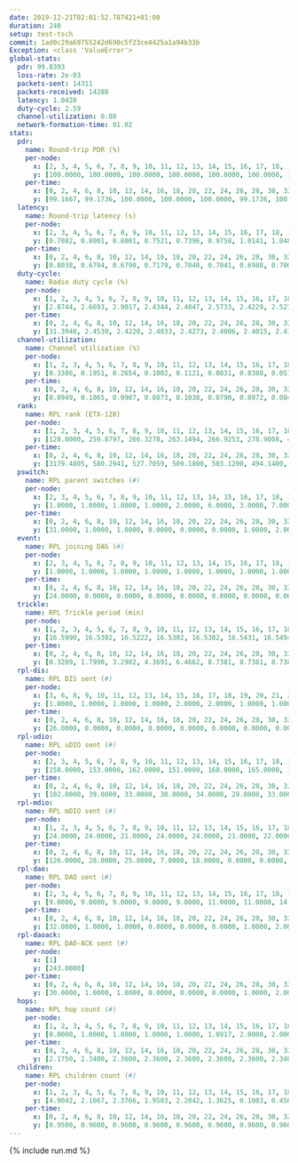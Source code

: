 ```yaml
---
date: 2019-12-21T02:01:52.787421+01:00
duration: 240
setup: test-tsch
commit: 1ad0c29a69755242d690c5f23ce4425a1a94b33b
Exception: <class 'ValueError'>
global-stats:
  pdr: 99.8393
  loss-rate: 2e-03
  packets-sent: 14311
  packets-received: 14288
  latency: 1.0420
  duty-cycle: 2.59
  channel-utilization: 0.08
  network-formation-time: 91.02
stats:
  pdr:
    name: Round-trip PDR (%)
    per-node:
      x: [2, 3, 4, 5, 6, 7, 8, 9, 10, 11, 12, 13, 14, 15, 16, 17, 18, 19, 20, 21, 22, 23, 24, 25]
      y: [100.0000, 100.0000, 100.0000, 100.0000, 100.0000, 100.0000, 100.0000, 99.8342, 100.0000, 100.0000, 100.0000, 99.8382, 100.0000, 99.5146, 100.0000, 99.6661, 99.8236, 100.0000, 98.0462, 99.8273, 99.8339, 99.8255, 99.8328, 100.0000]
    per-time:
      x: [0, 2, 4, 6, 8, 10, 12, 14, 16, 18, 20, 22, 24, 26, 28, 30, 32, 34, 36, 38, 40, 42, 44, 46, 48, 50, 52, 54, 56, 58, 60, 62, 64, 66, 68, 70, 72, 74, 76, 78, 80, 82, 84, 86, 88, 90, 92, 94, 96, 98, 100, 102, 104, 106, 108, 110, 112, 114, 116, 118, 120, 122, 124, 126, 128, 130, 132, 134, 136, 138, 140, 142, 144, 146, 148, 150, 152, 154, 156, 158, 160, 162, 164, 166, 168, 170, 172, 174, 176, 178, 180, 182, 184, 186, 188, 190, 192, 194, 196, 198, 200, 202, 204, 206, 208, 210, 212, 214, 216, 218, 220, 222, 224, 226, 228, 230, 232, 234, 236, 238, 240]
      y: [99.1667, 99.1736, 100.0000, 100.0000, 100.0000, 99.1736, 100.0000, 99.1667, 100.0000, 100.0000, 100.0000, 100.0000, 99.1667, 99.1667, 97.4790, 95.8678, 97.4790, 100.0000, 100.0000, 100.0000, 100.0000, 100.0000, 100.0000, 100.0000, 100.0000, 100.0000, 100.0000, 100.0000, 100.0000, 100.0000, 100.0000, 100.0000, 100.0000, 100.0000, 100.0000, 100.0000, 100.0000, 100.0000, 99.1667, 100.0000, 100.0000, 100.0000, 100.0000, 100.0000, 100.0000, 100.0000, 100.0000, 100.0000, 100.0000, 99.1667, 100.0000, 100.0000, 100.0000, 100.0000, 100.0000, 100.0000, 100.0000, 100.0000, 100.0000, 100.0000, 100.0000, 100.0000, 100.0000, 100.0000, 100.0000, 100.0000, 100.0000, 100.0000, 100.0000, 100.0000, 100.0000, 100.0000, 100.0000, 100.0000, 100.0000, 100.0000, 100.0000, 100.0000, 100.0000, 100.0000, 99.1667, 100.0000, 100.0000, 100.0000, 100.0000, 100.0000, 100.0000, 100.0000, 100.0000, 100.0000, 100.0000, 100.0000, 100.0000, 99.1667, 99.1667, 100.0000, 100.0000, 100.0000, 100.0000, 100.0000, 100.0000, 99.1667, 100.0000, 100.0000, 100.0000, 100.0000, 100.0000, 100.0000, 100.0000, 100.0000, 100.0000, 100.0000, 100.0000, 100.0000, 100.0000, 100.0000, 100.0000, 100.0000, 100.0000, 100.0000, null]
  latency:
    name: Round-trip latency (s)
    per-node:
      x: [2, 3, 4, 5, 6, 7, 8, 9, 10, 11, 12, 13, 14, 15, 16, 17, 18, 19, 20, 21, 22, 23, 24, 25]
      y: [0.7082, 0.8001, 0.8001, 0.7521, 0.7396, 0.9758, 1.0141, 1.0481, 0.9090, 1.0098, 0.9422, 1.0712, 1.1784, 1.1568, 0.9791, 1.2797, 1.0057, 1.1802, 1.1432, 1.3464, 1.1973, 1.2712, 1.2187, 1.2758]
    per-time:
      x: [0, 2, 4, 6, 8, 10, 12, 14, 16, 18, 20, 22, 24, 26, 28, 30, 32, 34, 36, 38, 40, 42, 44, 46, 48, 50, 52, 54, 56, 58, 60, 62, 64, 66, 68, 70, 72, 74, 76, 78, 80, 82, 84, 86, 88, 90, 92, 94, 96, 98, 100, 102, 104, 106, 108, 110, 112, 114, 116, 118, 120, 122, 124, 126, 128, 130, 132, 134, 136, 138, 140, 142, 144, 146, 148, 150, 152, 154, 156, 158, 160, 162, 164, 166, 168, 170, 172, 174, 176, 178, 180, 182, 184, 186, 188, 190, 192, 194, 196, 198, 200, 202, 204, 206, 208, 210, 212, 214, 216, 218, 220, 222, 224, 226, 228, 230, 232, 234, 236, 238, 240]
      y: [0.8038, 0.6794, 0.6790, 0.7179, 0.7040, 0.7041, 0.6988, 0.7004, 0.7112, 0.7065, 0.6760, 0.7105, 0.6587, 0.6791, 0.6907, 0.6393, 0.6982, 0.6498, 0.6834, 0.6808, 0.6673, 0.7058, 0.6381, 0.6078, 0.6183, 0.6237, 0.6662, 0.6514, 0.6120, 0.6196, 0.6841, 0.6799, 0.6025, 0.6497, 0.6621, 0.6351, 0.6966, 0.6387, 0.6104, 0.6036, 0.6559, 0.6442, 0.6733, 0.7457, 0.6654, 0.6031, 0.6365, 0.6507, 0.6490, 0.7084, 0.6859, 0.6845, 0.6435, 0.7522, 0.8195, 0.7504, 0.7358, 0.7131, 0.7279, 0.9532, 0.9807, 0.8680, 0.7801, 0.6864, 0.7084, 1.0584, 1.4144, 1.1847, 0.8960, 0.8968, 0.7024, 1.0740, 1.5635, 1.5366, 1.3616, 1.1189, 0.8897, 1.1590, 1.5957, 1.6323, 1.5555, 1.5209, 1.2839, 1.2391, 1.5979, 1.5680, 1.5807, 1.5691, 1.5296, 1.4873, 1.5954, 1.5892, 1.6017, 1.5922, 1.5837, 1.5318, 1.6343, 1.5992, 1.5615, 1.6065, 1.5748, 1.6104, 1.6104, 1.5926, 1.5486, 1.6105, 1.5553, 1.5404, 1.5946, 1.5781, 1.5963, 1.5505, 1.5828, 1.5629, 1.5918, 1.5793, 1.5913, 1.5643, 1.6154, 1.5698, null]
  duty-cycle:
    name: Radio duty cycle (%)
    per-node:
      x: [1, 2, 3, 4, 5, 6, 7, 8, 9, 10, 11, 12, 13, 14, 15, 16, 17, 18, 19, 20, 21, 22, 23, 24, 25]
      y: [2.8744, 2.6693, 2.9017, 2.4344, 2.4847, 2.5733, 2.4229, 2.5276, 2.5508, 2.5953, 2.5917, 2.5072, 2.4230, 2.6423, 2.5492, 2.7766, 2.4971, 2.9886, 2.6107, 2.4418, 2.6209, 2.6752, 2.7024, 2.8221, 2.6985]
    per-time:
      x: [0, 2, 4, 6, 8, 10, 12, 14, 16, 18, 20, 22, 24, 26, 28, 30, 32, 34, 36, 38, 40, 42, 44, 46, 48, 50, 52, 54, 56, 58, 60, 62, 64, 66, 68, 70, 72, 74, 76, 78, 80, 82, 84, 86, 88, 90, 92, 94, 96, 98, 100, 102, 104, 106, 108, 110, 112, 114, 116, 118, 120, 122, 124, 126, 128, 130, 132, 134, 136, 138, 140, 142, 144, 146, 148, 150, 152, 154, 156, 158, 160, 162, 164, 166, 168, 170, 172, 174, 176, 178, 180, 182, 184, 186, 188, 190, 192, 194, 196, 198, 200, 202, 204, 206, 208, 210, 212, 214, 216, 218, 220, 222, 224, 226, 228, 230, 232, 234, 236, 238]
      y: [31.3940, 2.4530, 2.4220, 2.4033, 2.4273, 2.4006, 2.4015, 2.4134, 2.4155, 2.4053, 2.4000, 2.3948, 2.5418, 2.3630, 2.3883, 2.3593, 2.4449, 2.4623, 2.4147, 2.4071, 2.3940, 2.3999, 2.4069, 2.3879, 2.3900, 2.3875, 2.3920, 2.3864, 2.3970, 2.3880, 2.3829, 2.3951, 2.3940, 2.3797, 2.3912, 2.3885, 2.3773, 2.3755, 2.3774, 2.3929, 2.3856, 2.3901, 2.3840, 2.3951, 2.3903, 2.3851, 2.3832, 2.3894, 2.3707, 2.3921, 2.3999, 2.3752, 2.3914, 2.3750, 2.3745, 2.3871, 2.3897, 2.3909, 2.3925, 2.3835, 2.3955, 2.3817, 2.3733, 2.3867, 2.3763, 2.3913, 2.3816, 2.3974, 2.3805, 2.3782, 2.3753, 2.3669, 2.3765, 2.3722, 2.3769, 2.3733, 2.3763, 2.3894, 2.3771, 2.3805, 2.3821, 2.3837, 2.3722, 2.3785, 2.3880, 2.3903, 2.3911, 2.3865, 2.3816, 2.3704, 2.3762, 2.3870, 2.3957, 2.3935, 2.3881, 2.3871, 2.3826, 2.3805, 2.3835, 2.3822, 2.4027, 2.3848, 2.4019, 2.3950, 2.3852, 2.3740, 2.3977, 2.3713, 2.3845, 2.3902, 2.3820, 2.3794, 2.3865, 2.3778, 2.3837, 2.3860, 2.3846, 2.3821, 2.3760, 2.3862]
  channel-utilization:
    name: Channel utilization (%)
    per-node:
      x: [1, 2, 3, 4, 5, 6, 7, 8, 9, 10, 11, 12, 13, 14, 15, 16, 17, 18, 19, 20, 21, 22, 23, 24, 25]
      y: [0.3386, 0.1951, 0.2654, 0.1002, 0.1121, 0.0831, 0.0388, 0.0514, 0.0328, 0.0431, 0.0400, 0.0348, 0.0480, 0.0321, 0.0584, 0.1329, 0.0344, 0.1769, 0.0377, 0.0794, 0.0323, 0.0452, 0.0328, 0.0319, 0.0367]
    per-time:
      x: [0, 2, 4, 6, 8, 10, 12, 14, 16, 18, 20, 22, 24, 26, 28, 30, 32, 34, 36, 38, 40, 42, 44, 46, 48, 50, 52, 54, 56, 58, 60, 62, 64, 66, 68, 70, 72, 74, 76, 78, 80, 82, 84, 86, 88, 90, 92, 94, 96, 98, 100, 102, 104, 106, 108, 110, 112, 114, 116, 118, 120, 122, 124, 126, 128, 130, 132, 134, 136, 138, 140, 142, 144, 146, 148, 150, 152, 154, 156, 158, 160, 162, 164, 166, 168, 170, 172, 174, 176, 178, 180, 182, 184, 186, 188, 190, 192, 194, 196, 198, 200, 202, 204, 206, 208, 210, 212, 214, 216, 218, 220, 222, 224, 226, 228, 230, 232, 234, 236, 238]
      y: [0.0949, 0.1065, 0.0907, 0.0873, 0.1038, 0.0790, 0.0972, 0.0848, 0.0915, 0.0900, 0.0950, 0.0878, 0.1689, 0.0604, 0.0677, 0.0813, 0.1001, 0.0922, 0.0882, 0.0890, 0.0833, 0.0887, 0.0893, 0.0777, 0.0824, 0.0793, 0.0819, 0.0825, 0.0874, 0.0824, 0.0811, 0.0874, 0.0874, 0.0768, 0.0801, 0.0843, 0.0757, 0.0793, 0.0792, 0.0856, 0.0839, 0.0818, 0.0798, 0.0867, 0.0865, 0.0787, 0.0812, 0.0836, 0.0764, 0.0797, 0.0856, 0.0761, 0.0830, 0.0756, 0.0787, 0.0810, 0.0862, 0.0814, 0.0834, 0.0812, 0.0846, 0.0796, 0.0760, 0.0822, 0.0775, 0.0832, 0.0783, 0.0871, 0.0788, 0.0781, 0.0765, 0.0728, 0.0784, 0.0774, 0.0780, 0.0754, 0.0757, 0.0838, 0.0797, 0.0837, 0.0821, 0.0844, 0.0745, 0.0773, 0.0823, 0.0835, 0.0825, 0.0824, 0.0794, 0.0741, 0.0775, 0.0825, 0.0820, 0.0847, 0.0821, 0.0813, 0.0800, 0.0793, 0.0811, 0.0802, 0.0873, 0.0813, 0.0859, 0.0837, 0.0772, 0.0761, 0.0862, 0.0743, 0.0813, 0.0822, 0.0787, 0.0775, 0.0807, 0.0763, 0.0800, 0.0822, 0.0803, 0.0792, 0.0760, 0.0791]
  rank:
    name: RPL rank (ETX-128)
    per-node:
      x: [1, 2, 3, 4, 5, 6, 7, 8, 9, 10, 11, 12, 13, 14, 15, 16, 17, 18, 19, 20, 21, 22, 23, 24, 25]
      y: [128.0000, 259.8797, 266.3278, 263.1494, 266.9253, 278.9008, 405.2276, 425.2099, 476.1660, 413.1358, 473.8230, 408.4774, 493.6502, 815.9283, 448.7325, 442.6929, 510.4656, 456.5311, 597.0612, 8281.6847, 577.4590, 835.7737, 599.3512, 608.3786, 606.8477]
    per-time:
      x: [0, 2, 4, 6, 8, 10, 12, 14, 16, 18, 20, 22, 24, 26, 28, 30, 32, 34, 36, 38, 40, 42, 44, 46, 48, 50, 52, 54, 56, 58, 60, 62, 64, 66, 68, 70, 72, 74, 76, 78, 80, 82, 84, 86, 88, 90, 92, 94, 96, 98, 100, 102, 104, 106, 108, 110, 112, 114, 116, 118, 120, 122, 124, 126, 128, 130, 132, 134, 136, 138, 140, 142, 144, 146, 148, 150, 152, 154, 156, 158, 160, 162, 164, 166, 168, 170, 172, 174, 176, 178, 180, 182, 184, 186, 188, 190, 192, 194, 196, 198, 200, 202, 204, 206, 208, 210, 212, 214, 216, 218, 220, 222, 224, 226, 228, 230, 232, 234, 236, 238]
      y: [3179.4805, 580.2941, 527.7059, 509.1800, 503.1200, 494.1400, 489.4314, 486.6923, 477.1200, 479.3200, 475.7451, 478.4200, 554.7313, 592.3887, 568.1219, 32561.2175, 3062.3400, 1755.4000, 455.6600, 448.2600, 451.0000, 447.8400, 447.8000, 443.9800, 451.1600, 445.6200, 448.8000, 448.7000, 446.7200, 452.5000, 446.5294, 446.6200, 442.7200, 439.4000, 445.1800, 446.3462, 442.1373, 438.3000, 437.8627, 441.1961, 438.9423, 439.7600, 436.1800, 439.7647, 452.1569, 444.3000, 439.4200, 435.8077, 435.8039, 431.0980, 440.0600, 440.0200, 438.9600, 437.4000, 439.1569, 438.9216, 441.8000, 439.0200, 432.5000, 431.5600, 430.5000, 430.1200, 427.5800, 427.1800, 426.9200, 426.0784, 422.7200, 426.8400, 426.8200, 431.2000, 432.2800, 428.1731, 426.2000, 422.6800, 422.2000, 421.6000, 425.3600, 427.5200, 430.1200, 427.2692, 428.2000, 430.4231, 424.8400, 424.9600, 423.6800, 422.8000, 421.0200, 424.5200, 421.7843, 420.3000, 420.3137, 420.1800, 419.8235, 419.2200, 455.3200, 462.6078, 449.2200, 447.9200, 448.5490, 453.5882, 449.1154, 445.3600, 447.2400, 444.0000, 439.5800, 432.7255, 427.8824, 423.0000, 419.0200, 422.7843, 420.3529, 420.5882, 421.6200, 418.6200, 418.4800, 420.4706, 422.7600, 420.6078, 418.4400, 416.2000]
  pswitch:
    name: RPL parent switches (#)
    per-node:
      x: [2, 3, 4, 5, 6, 7, 8, 9, 10, 11, 12, 13, 14, 15, 16, 17, 18, 19, 20, 21, 22, 23, 24, 25]
      y: [1.0000, 1.0000, 1.0000, 1.0000, 2.0000, 6.0000, 3.0000, 7.0000, 3.0000, 3.0000, 3.0000, 3.0000, 11.0000, 3.0000, 1.0000, 7.0000, 2.0000, 5.0000, 4.0000, 4.0000, 3.0000, 3.0000, 4.0000, 4.0000]
    per-time:
      x: [0, 2, 4, 6, 8, 10, 12, 14, 16, 18, 20, 22, 24, 26, 28, 30, 32, 34, 36, 38, 40, 42, 44, 46, 48, 50, 52, 54, 56, 58, 60, 62, 64, 66, 68, 70, 72, 74, 76, 78, 80, 82, 84, 86, 88, 90, 92, 94, 96, 98, 100, 102, 104, 106, 108, 110, 112, 114, 116, 118, 120, 122, 124, 126, 128, 130, 132, 134, 136, 138, 140, 142, 144, 146, 148, 150, 152, 154, 156, 158, 160, 162, 164, 166, 168, 170, 172, 174, 176, 178, 180, 182, 184, 186, 188, 190, 192, 194, 196, 198, 200, 202, 204, 206, 208, 210, 212, 214, 216, 218, 220, 222, 224, 226, 228, 230, 232, 234]
      y: [31.0000, 1.0000, 1.0000, 0.0000, 0.0000, 0.0000, 1.0000, 2.0000, 0.0000, 0.0000, 1.0000, 0.0000, 1.0000, 1.0000, 1.0000, 1.0000, 0.0000, 1.0000, 0.0000, 0.0000, 2.0000, 0.0000, 0.0000, 0.0000, 0.0000, 0.0000, 0.0000, 0.0000, 0.0000, 2.0000, 1.0000, 0.0000, 0.0000, 0.0000, 0.0000, 2.0000, 1.0000, 0.0000, 1.0000, 1.0000, 2.0000, 0.0000, 0.0000, 1.0000, 1.0000, 0.0000, 0.0000, 2.0000, 1.0000, 1.0000, 0.0000, 0.0000, 0.0000, 0.0000, 1.0000, 1.0000, 0.0000, 0.0000, 0.0000, 0.0000, 0.0000, 0.0000, 0.0000, 0.0000, 0.0000, 1.0000, 0.0000, 0.0000, 0.0000, 0.0000, 0.0000, 2.0000, 0.0000, 0.0000, 0.0000, 0.0000, 0.0000, 0.0000, 0.0000, 2.0000, 0.0000, 2.0000, 0.0000, 0.0000, 0.0000, 0.0000, 0.0000, 0.0000, 1.0000, 0.0000, 1.0000, 0.0000, 1.0000, 0.0000, 0.0000, 1.0000, 0.0000, 0.0000, 1.0000, 1.0000, 2.0000, 0.0000, 0.0000, 0.0000, 0.0000, 1.0000, 1.0000, 1.0000, 0.0000, 1.0000, 1.0000, 1.0000, 0.0000, 0.0000, 0.0000, 1.0000, 0.0000, 1.0000]
  event:
    name: RPL joining DAG (#)
    per-node:
      x: [2, 3, 4, 5, 6, 7, 8, 9, 10, 11, 12, 13, 14, 15, 16, 17, 18, 19, 20, 21, 22, 23, 24, 25]
      y: [1.0000, 1.0000, 1.0000, 1.0000, 1.0000, 1.0000, 1.0000, 1.0000, 1.0000, 1.0000, 1.0000, 1.0000, 1.0000, 1.0000, 1.0000, 1.0000, 1.0000, 1.0000, 2.0000, 1.0000, 1.0000, 1.0000, 1.0000, 1.0000]
    per-time:
      x: [0, 2, 4, 6, 8, 10, 12, 14, 16, 18, 20, 22, 24, 26, 28, 30, 32, 34]
      y: [24.0000, 0.0000, 0.0000, 0.0000, 0.0000, 0.0000, 0.0000, 0.0000, 0.0000, 0.0000, 0.0000, 0.0000, 0.0000, 0.0000, 0.0000, 0.0000, 0.0000, 1.0000]
  trickle:
    name: RPL Trickle period (min)
    per-node:
      x: [1, 2, 3, 4, 5, 6, 7, 8, 9, 10, 11, 12, 13, 14, 15, 16, 17, 18, 19, 20, 21, 22, 23, 24, 25]
      y: [16.5990, 16.5302, 16.5222, 16.5302, 16.5302, 16.5431, 16.5494, 16.4632, 16.4418, 16.5304, 16.4582, 16.5380, 15.2316, 15.5604, 15.2740, 15.3416, 15.4214, 15.3671, 15.2948, 15.1962, 15.2503, 15.3586, 15.3126, 15.3125, 15.3136]
    per-time:
      x: [0, 2, 4, 6, 8, 10, 12, 14, 16, 18, 20, 22, 24, 26, 28, 30, 32, 34, 36, 38, 40, 42, 44, 46, 48, 50, 52, 54, 56, 58, 60, 62, 64, 66, 68, 70, 72, 74, 76, 78, 80, 82, 84, 86, 88, 90, 92, 94, 96, 98, 100, 102, 104, 106, 108, 110, 112, 114, 116, 118, 120, 122, 124, 126, 128, 130, 132, 134, 136, 138, 140, 142, 144, 146, 148, 150, 152, 154, 156, 158, 160, 162, 164, 166, 168, 170, 172, 174, 176, 178, 180, 182, 184, 186, 188, 190, 192, 194, 196, 198, 200, 202, 204, 206, 208, 210, 212, 214, 216, 218, 220, 222, 224, 226, 228, 230, 232, 234, 236, 238]
      y: [0.3289, 1.7990, 3.2982, 4.3691, 6.4662, 8.7381, 8.7381, 8.7381, 8.7381, 17.4763, 17.4763, 17.4763, 17.4763, 17.4763, 17.4763, 8.0998, 8.6289, 8.6180, 9.2297, 9.8304, 10.4185, 10.8353, 12.9324, 12.9324, 12.9324, 12.9324, 16.4277, 17.4763, 17.4763, 17.4763, 17.4763, 17.4763, 17.4763, 17.4763, 17.4763, 17.4763, 17.4763, 17.4763, 17.4763, 17.4763, 17.4763, 17.4763, 17.4763, 17.4763, 17.4763, 17.4763, 17.4763, 17.4763, 17.4763, 17.4763, 17.4763, 17.4763, 17.4763, 17.4763, 17.4763, 17.4763, 17.4763, 17.4763, 17.4763, 17.4763, 17.4763, 17.4763, 17.4763, 17.4763, 17.4763, 17.4763, 17.4763, 17.4763, 17.4763, 17.4763, 17.4763, 17.4763, 17.4763, 17.4763, 17.4763, 17.4763, 17.4763, 17.4763, 17.4763, 17.4763, 17.4763, 17.4763, 17.4763, 17.4763, 17.4763, 17.4763, 17.4763, 17.4763, 17.4763, 17.4763, 17.4763, 17.4763, 17.4763, 17.4763, 17.4763, 17.4763, 17.4763, 17.4763, 17.4763, 17.4763, 17.4763, 17.4763, 17.4763, 17.4763, 17.4763, 17.4763, 17.4763, 17.4763, 17.4763, 17.4763, 17.4763, 17.4763, 17.4763, 17.4763, 17.4763, 17.4763, 17.4763, 17.4763, 17.4763, 17.4763]
  rpl-dis:
    name: RPL DIS sent (#)
    per-node:
      x: [3, 6, 8, 9, 10, 11, 12, 13, 14, 15, 16, 17, 18, 19, 20, 21, 22, 23, 24, 25]
      y: [1.0000, 1.0000, 1.0000, 1.0000, 2.0000, 2.0000, 1.0000, 1.0000, 2.0000, 1.0000, 2.0000, 1.0000, 1.0000, 1.0000, 15.0000, 1.0000, 1.0000, 2.0000, 2.0000, 1.0000]
    per-time:
      x: [0, 2, 4, 6, 8, 10, 12, 14, 16, 18, 20, 22, 24, 26, 28, 30, 32, 34]
      y: [26.0000, 0.0000, 0.0000, 0.0000, 0.0000, 0.0000, 0.0000, 0.0000, 0.0000, 0.0000, 0.0000, 0.0000, 0.0000, 2.0000, 0.0000, 4.0000, 4.0000, 4.0000]
  rpl-udio:
    name: RPL uDIO sent (#)
    per-node:
      x: [2, 3, 4, 5, 6, 7, 8, 9, 10, 11, 12, 13, 14, 15, 16, 17, 18, 19, 20, 21, 22, 23, 24, 25]
      y: [158.0000, 153.0000, 162.0000, 151.0000, 168.0000, 165.0000, 164.0000, 168.0000, 164.0000, 164.0000, 166.0000, 166.0000, 162.0000, 180.0000, 161.0000, 161.0000, 144.0000, 164.0000, 184.0000, 164.0000, 163.0000, 158.0000, 163.0000, 165.0000]
    per-time:
      x: [0, 2, 4, 6, 8, 10, 12, 14, 16, 18, 20, 22, 24, 26, 28, 30, 32, 34, 36, 38, 40, 42, 44, 46, 48, 50, 52, 54, 56, 58, 60, 62, 64, 66, 68, 70, 72, 74, 76, 78, 80, 82, 84, 86, 88, 90, 92, 94, 96, 98, 100, 102, 104, 106, 108, 110, 112, 114, 116, 118, 120, 122, 124, 126, 128, 130, 132, 134, 136, 138, 140, 142, 144, 146, 148, 150, 152, 154, 156, 158, 160, 162, 164, 166, 168, 170, 172, 174, 176, 178, 180, 182, 184, 186, 188, 190, 192, 194, 196, 198, 200, 202, 204, 206, 208, 210, 212, 214, 216, 218, 220, 222, 224, 226, 228, 230, 232, 234, 236, 238]
      y: [102.0000, 39.0000, 33.0000, 30.0000, 34.0000, 29.0000, 33.0000, 35.0000, 33.0000, 34.0000, 33.0000, 29.0000, 38.0000, 42.0000, 33.0000, 37.0000, 32.0000, 39.0000, 31.0000, 34.0000, 31.0000, 31.0000, 33.0000, 35.0000, 34.0000, 33.0000, 34.0000, 26.0000, 30.0000, 31.0000, 36.0000, 30.0000, 35.0000, 34.0000, 31.0000, 29.0000, 29.0000, 31.0000, 31.0000, 31.0000, 29.0000, 31.0000, 34.0000, 32.0000, 32.0000, 35.0000, 35.0000, 35.0000, 30.0000, 31.0000, 28.0000, 31.0000, 26.0000, 32.0000, 31.0000, 31.0000, 31.0000, 27.0000, 32.0000, 30.0000, 36.0000, 33.0000, 35.0000, 32.0000, 31.0000, 31.0000, 29.0000, 31.0000, 31.0000, 33.0000, 31.0000, 30.0000, 33.0000, 29.0000, 31.0000, 34.0000, 33.0000, 31.0000, 32.0000, 34.0000, 32.0000, 31.0000, 29.0000, 32.0000, 33.0000, 33.0000, 37.0000, 29.0000, 36.0000, 30.0000, 30.0000, 31.0000, 33.0000, 36.0000, 31.0000, 36.0000, 26.0000, 31.0000, 32.0000, 31.0000, 35.0000, 31.0000, 32.0000, 31.0000, 29.0000, 34.0000, 30.0000, 34.0000, 34.0000, 31.0000, 29.0000, 28.0000, 36.0000, 29.0000, 27.0000, 37.0000, 34.0000, 32.0000, 24.0000, 34.0000]
  rpl-mdio:
    name: RPL mDIO sent (#)
    per-node:
      x: [1, 2, 3, 4, 5, 6, 7, 8, 9, 10, 11, 12, 13, 14, 15, 16, 17, 18, 19, 20, 21, 22, 23, 24, 25]
      y: [24.0000, 24.0000, 21.0000, 24.0000, 24.0000, 21.0000, 22.0000, 23.0000, 21.0000, 20.0000, 20.0000, 20.0000, 46.0000, 38.0000, 44.0000, 48.0000, 40.0000, 48.0000, 49.0000, 31.0000, 49.0000, 45.0000, 50.0000, 48.0000, 44.0000]
    per-time:
      x: [0, 2, 4, 6, 8, 10, 12, 14, 16, 18, 20, 22, 24, 26, 28, 30, 32, 34, 36, 38, 40, 42, 44, 46, 48, 50, 52, 54, 56, 58, 60, 62, 64, 66, 68, 70, 72, 74, 76, 78, 80, 82, 84, 86, 88, 90, 92, 94, 96, 98, 100, 102, 104, 106, 108, 110, 112, 114, 116, 118, 120, 122, 124, 126, 128, 130, 132, 134, 136, 138, 140, 142, 144, 146, 148, 150, 152, 154, 156, 158, 160, 162, 164, 166, 168, 170, 172, 174, 176, 178, 180, 182, 184, 186, 188, 190, 192, 194, 196, 198, 200, 202, 204, 206, 208, 210, 212, 214, 216, 218, 220, 222, 224, 226, 228, 230, 232, 234, 236, 238]
      y: [126.0000, 28.0000, 25.0000, 7.0000, 18.0000, 0.0000, 0.0000, 9.0000, 13.0000, 3.0000, 0.0000, 0.0000, 1.0000, 4.0000, 6.0000, 49.0000, 107.0000, 108.0000, 28.0000, 13.0000, 0.0000, 13.0000, 2.0000, 2.0000, 8.0000, 6.0000, 7.0000, 0.0000, 0.0000, 0.0000, 2.0000, 3.0000, 3.0000, 10.0000, 6.0000, 1.0000, 0.0000, 0.0000, 0.0000, 5.0000, 4.0000, 5.0000, 7.0000, 4.0000, 0.0000, 0.0000, 0.0000, 1.0000, 2.0000, 6.0000, 9.0000, 5.0000, 2.0000, 0.0000, 0.0000, 0.0000, 2.0000, 5.0000, 5.0000, 6.0000, 5.0000, 2.0000, 0.0000, 0.0000, 0.0000, 4.0000, 9.0000, 3.0000, 3.0000, 4.0000, 2.0000, 0.0000, 0.0000, 0.0000, 4.0000, 10.0000, 4.0000, 5.0000, 2.0000, 0.0000, 0.0000, 0.0000, 0.0000, 7.0000, 2.0000, 6.0000, 5.0000, 5.0000, 0.0000, 0.0000, 0.0000, 0.0000, 10.0000, 4.0000, 8.0000, 2.0000, 1.0000, 0.0000, 0.0000, 0.0000, 4.0000, 3.0000, 6.0000, 6.0000, 6.0000, 0.0000, 0.0000, 0.0000, 0.0000, 8.0000, 3.0000, 6.0000, 4.0000, 4.0000, 0.0000, 0.0000, 0.0000, 0.0000, 2.0000, 9.0000]
  rpl-dao:
    name: RPL DAO sent (#)
    per-node:
      x: [2, 3, 4, 5, 6, 7, 8, 9, 10, 11, 12, 13, 14, 15, 16, 17, 18, 19, 20, 21, 22, 23, 24, 25]
      y: [9.0000, 9.0000, 9.0000, 9.0000, 9.0000, 11.0000, 11.0000, 14.0000, 10.0000, 10.0000, 10.0000, 11.0000, 14.0000, 10.0000, 9.0000, 12.0000, 9.0000, 10.0000, 10.0000, 11.0000, 10.0000, 10.0000, 10.0000, 10.0000]
    per-time:
      x: [0, 2, 4, 6, 8, 10, 12, 14, 16, 18, 20, 22, 24, 26, 28, 30, 32, 34, 36, 38, 40, 42, 44, 46, 48, 50, 52, 54, 56, 58, 60, 62, 64, 66, 68, 70, 72, 74, 76, 78, 80, 82, 84, 86, 88, 90, 92, 94, 96, 98, 100, 102, 104, 106, 108, 110, 112, 114, 116, 118, 120, 122, 124, 126, 128, 130, 132, 134, 136, 138, 140, 142, 144, 146, 148, 150, 152, 154, 156, 158, 160, 162, 164, 166, 168, 170, 172, 174, 176, 178, 180, 182, 184, 186, 188, 190, 192, 194, 196, 198, 200, 202, 204, 206, 208, 210, 212, 214, 216, 218, 220, 222, 224, 226, 228, 230, 232, 234, 236, 238]
      y: [32.0000, 1.0000, 1.0000, 0.0000, 0.0000, 0.0000, 1.0000, 2.0000, 0.0000, 0.0000, 1.0000, 0.0000, 2.0000, 2.0000, 14.0000, 3.0000, 1.0000, 1.0000, 0.0000, 0.0000, 3.0000, 0.0000, 2.0000, 0.0000, 0.0000, 1.0000, 1.0000, 0.0000, 11.0000, 6.0000, 1.0000, 0.0000, 1.0000, 0.0000, 1.0000, 3.0000, 3.0000, 0.0000, 1.0000, 2.0000, 2.0000, 1.0000, 2.0000, 9.0000, 2.0000, 0.0000, 1.0000, 2.0000, 1.0000, 4.0000, 2.0000, 1.0000, 0.0000, 1.0000, 2.0000, 2.0000, 1.0000, 6.0000, 2.0000, 0.0000, 1.0000, 0.0000, 2.0000, 2.0000, 4.0000, 2.0000, 0.0000, 1.0000, 1.0000, 2.0000, 0.0000, 8.0000, 3.0000, 0.0000, 1.0000, 0.0000, 2.0000, 2.0000, 3.0000, 3.0000, 1.0000, 2.0000, 1.0000, 2.0000, 0.0000, 5.0000, 3.0000, 1.0000, 2.0000, 0.0000, 2.0000, 2.0000, 1.0000, 4.0000, 1.0000, 2.0000, 1.0000, 1.0000, 1.0000, 3.0000, 6.0000, 2.0000, 1.0000, 0.0000, 1.0000, 2.0000, 2.0000, 3.0000, 2.0000, 1.0000, 3.0000, 1.0000, 1.0000, 0.0000, 6.0000, 2.0000, 2.0000, 1.0000, 0.0000, 1.0000]
  rpl-daoack:
    name: RPL DAO-ACK sent (#)
    per-node:
      x: [1]
      y: [243.0000]
    per-time:
      x: [0, 2, 4, 6, 8, 10, 12, 14, 16, 18, 20, 22, 24, 26, 28, 30, 32, 34, 36, 38, 40, 42, 44, 46, 48, 50, 52, 54, 56, 58, 60, 62, 64, 66, 68, 70, 72, 74, 76, 78, 80, 82, 84, 86, 88, 90, 92, 94, 96, 98, 100, 102, 104, 106, 108, 110, 112, 114, 116, 118, 120, 122, 124, 126, 128, 130, 132, 134, 136, 138, 140, 142, 144, 146, 148, 150, 152, 154, 156, 158, 160, 162, 164, 166, 168, 170, 172, 174, 176, 178, 180, 182, 184, 186, 188, 190, 192, 194, 196, 198, 200, 202, 204, 206, 208, 210, 212, 214, 216, 218, 220, 222, 224, 226, 228, 230, 232, 234, 236, 238]
      y: [30.0000, 1.0000, 1.0000, 0.0000, 0.0000, 0.0000, 1.0000, 2.0000, 0.0000, 0.0000, 1.0000, 0.0000, 2.0000, 1.0000, 14.0000, 3.0000, 1.0000, 1.0000, 0.0000, 0.0000, 3.0000, 0.0000, 2.0000, 0.0000, 0.0000, 1.0000, 1.0000, 0.0000, 11.0000, 6.0000, 1.0000, 0.0000, 1.0000, 0.0000, 1.0000, 3.0000, 3.0000, 0.0000, 1.0000, 2.0000, 2.0000, 1.0000, 2.0000, 8.0000, 2.0000, 0.0000, 1.0000, 2.0000, 1.0000, 4.0000, 2.0000, 1.0000, 0.0000, 1.0000, 2.0000, 2.0000, 1.0000, 6.0000, 2.0000, 0.0000, 1.0000, 0.0000, 2.0000, 2.0000, 4.0000, 2.0000, 0.0000, 1.0000, 1.0000, 2.0000, 0.0000, 8.0000, 3.0000, 0.0000, 1.0000, 0.0000, 2.0000, 2.0000, 3.0000, 3.0000, 1.0000, 2.0000, 1.0000, 2.0000, 0.0000, 5.0000, 3.0000, 1.0000, 2.0000, 0.0000, 2.0000, 2.0000, 1.0000, 4.0000, 1.0000, 2.0000, 1.0000, 1.0000, 1.0000, 3.0000, 6.0000, 2.0000, 1.0000, 0.0000, 1.0000, 2.0000, 2.0000, 3.0000, 2.0000, 1.0000, 3.0000, 1.0000, 1.0000, 0.0000, 6.0000, 2.0000, 2.0000, 1.0000, 0.0000, 1.0000]
  hops:
    name: RPL hop count (#)
    per-node:
      x: [1, 2, 3, 4, 5, 6, 7, 8, 9, 10, 11, 12, 13, 14, 15, 16, 17, 18, 19, 20, 21, 22, 23, 24, 25]
      y: [0.0000, 1.0000, 1.0000, 1.0000, 1.0000, 1.0917, 2.0000, 2.0000, 2.3333, 2.0000, 2.0000, 2.0000, 2.0000, 3.0000, 2.0544, 2.0000, 2.5375, 2.1004, 3.0000, 3.0460, 3.0042, 3.0000, 3.2343, 3.2134, 3.1674]
    per-time:
      x: [0, 2, 4, 6, 8, 10, 12, 14, 16, 18, 20, 22, 24, 26, 28, 30, 32, 34, 36, 38, 40, 42, 44, 46, 48, 50, 52, 54, 56, 58, 60, 62, 64, 66, 68, 70, 72, 74, 76, 78, 80, 82, 84, 86, 88, 90, 92, 94, 96, 98, 100, 102, 104, 106, 108, 110, 112, 114, 116, 118, 120, 122, 124, 126, 128, 130, 132, 134, 136, 138, 140, 142, 144, 146, 148, 150, 152, 154, 156, 158, 160, 162, 164, 166, 168, 170, 172, 174, 176, 178, 180, 182, 184, 186, 188, 190, 192, 194, 196, 198, 200, 202, 204, 206, 208, 210, 212, 214, 216, 218, 220, 222, 224, 226, 228, 230, 232, 234, 236, 238]
      y: [2.1750, 2.3400, 2.3600, 2.3600, 2.3600, 2.3600, 2.3600, 2.3400, 2.3200, 2.3200, 2.3200, 2.2800, 2.2600, 2.2000, 2.2400, 2.2400, 2.2400, 2.2400, 2.2400, 2.2400, 2.2000, 2.1600, 2.1600, 2.1600, 2.1600, 2.1600, 2.1600, 2.1600, 2.1600, 2.1400, 2.1200, 2.1200, 2.1200, 2.1200, 2.1200, 2.1200, 2.1200, 2.1200, 2.1200, 2.1200, 2.0800, 2.0800, 2.0800, 2.0800, 2.0800, 2.0800, 2.0800, 2.0800, 2.0800, 2.0800, 2.0800, 2.0800, 2.0800, 2.0800, 2.0800, 2.0800, 2.0800, 2.0800, 2.0800, 2.0800, 2.0800, 2.0800, 2.0800, 2.0800, 2.0800, 2.0600, 2.0400, 2.0400, 2.0400, 2.0400, 2.0400, 2.0400, 2.0400, 2.0400, 2.0400, 2.0400, 2.0400, 2.0400, 2.0400, 2.0400, 2.0400, 2.0400, 2.0400, 2.0400, 2.0400, 2.0400, 2.0400, 2.0400, 2.0400, 2.0400, 2.0400, 2.0400, 2.0400, 2.0400, 2.0400, 2.0400, 2.0400, 2.0400, 2.0400, 2.0400, 2.0800, 2.1200, 2.1200, 2.1200, 2.1200, 2.1200, 2.0400, 2.0400, 2.0400, 2.0400, 2.0400, 2.0400, 2.0400, 2.0400, 2.0400, 2.0400, 2.0400, 2.0400, 2.0400, 2.0400]
  children:
    name: RPL children count (#)
    per-node:
      x: [1, 2, 3, 4, 5, 6, 7, 8, 9, 10, 11, 12, 13, 14, 15, 16, 17, 18, 19, 20, 21, 22, 23, 24, 25]
      y: [4.9042, 2.1667, 2.3766, 1.9583, 2.2042, 1.3625, 0.1083, 0.4500, 0.0000, 0.3042, 0.0669, 0.0625, 0.1417, 0.0000, 0.6611, 2.2333, 0.0042, 4.3264, 0.0583, 0.1088, 0.0000, 0.4477, 0.0000, 0.0000, 0.0460]
    per-time:
      x: [0, 2, 4, 6, 8, 10, 12, 14, 16, 18, 20, 22, 24, 26, 28, 30, 32, 34, 36, 38, 40, 42, 44, 46, 48, 50, 52, 54, 56, 58, 60, 62, 64, 66, 68, 70, 72, 74, 76, 78, 80, 82, 84, 86, 88, 90, 92, 94, 96, 98, 100, 102, 104, 106, 108, 110, 112, 114, 116, 118, 120, 122, 124, 126, 128, 130, 132, 134, 136, 138, 140, 142, 144, 146, 148, 150, 152, 154, 156, 158, 160, 162, 164, 166, 168, 170, 172, 174, 176, 178, 180, 182, 184, 186, 188, 190, 192, 194, 196, 198, 200, 202, 204, 206, 208, 210, 212, 214, 216, 218, 220, 222, 224, 226, 228, 230, 232, 234, 236, 238]
      y: [0.9500, 0.9600, 0.9600, 0.9600, 0.9600, 0.9600, 0.9600, 0.9600, 0.9600, 0.9600, 0.9600, 0.9600, 0.9600, 0.9600, 0.9600, 0.9600, 0.9600, 0.9600, 0.9600, 0.9600, 0.9600, 0.9600, 0.9600, 0.9600, 0.9600, 0.9600, 0.9600, 0.9600, 0.9600, 0.9600, 0.9600, 0.9600, 0.9600, 0.9600, 0.9600, 0.9600, 0.9600, 0.9600, 0.9600, 0.9600, 0.9600, 0.9600, 0.9600, 0.9600, 0.9600, 0.9600, 0.9600, 0.9600, 0.9600, 0.9600, 0.9600, 0.9600, 0.9600, 0.9600, 0.9600, 0.9600, 0.9600, 0.9600, 0.9600, 0.9600, 0.9600, 0.9600, 0.9600, 0.9600, 0.9600, 0.9600, 0.9600, 0.9600, 0.9600, 0.9600, 0.9600, 0.9600, 0.9600, 0.9600, 0.9600, 0.9600, 0.9600, 0.9600, 0.9600, 0.9600, 0.9600, 0.9600, 0.9600, 0.9600, 0.9600, 0.9600, 0.9600, 0.9600, 0.9600, 0.9600, 0.9600, 0.9600, 0.9600, 0.9600, 0.9600, 0.9600, 0.9600, 0.9600, 0.9600, 0.9600, 0.9600, 0.9600, 0.9600, 0.9600, 0.9600, 0.9600, 0.9600, 0.9600, 0.9600, 0.9600, 0.9600, 0.9600, 0.9600, 0.9600, 0.9600, 0.9600, 0.9600, 0.9600, 0.9600, 0.9600]
---
```


{% include run.md %}
